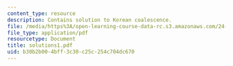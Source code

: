 ```yaml
---
content_type: resource
description: Contains solution to Korean coalescence.
file: /media/https%3A/open-learning-course-data-rc.s3.amazonaws.com/24-962-advanced-phonology-spring-2005/b30b2b004bff3c30c25c254c704dc670_solutions1.pdf
file_type: application/pdf
resourcetype: Document
title: solutions1.pdf
uid: b30b2b00-4bff-3c30-c25c-254c704dc670
---
```

